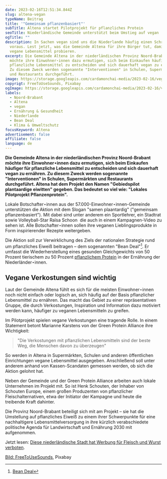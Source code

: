 ```yaml
---
date: 2023-02-16T12:51:34.844Z
slug: altena-vegan
typeName: Beitrag
title: '"Gemeinsam pflanzenbasiert"'
subTitle: Altena startet Pilotprojekt für pflanzliches Protein
seoTitle: Niederländische Gemeinde unterstützt beim Umstieg auf vegan
ogTitle: ""
description: In Sachen vegan sind uns die Niederlande häufig einen Schritt
  voraus. Lest jetzt, was die Gemeinde Altena für ihre Bürger tut, damit sie
  vegane Lebensmittel probieren.
excerpt: Die Gemeinde Altena in der niederländischen Provinz Noord-Brabant
  möchte ihre Einwohner⋆innen dazu ermutigen, sich beim Einkaufen häufiger für
  pflanzliche Lebensmittel zu entscheiden und sich dauerhaft vegan zu ernähren.
  Zu diesem Zweck werden sogenannte "Interventionen" in Schulen, Supermärkten
  und Restaurants durchgeführt.
image: https://storage.googleapis.com/cardamonchai-media/2023-02-16/vegan-burger-free-to-use-sounds-jpg-imagine-080808_5f5b52_1024_768/640.webp
copyrigt: FreeToUseSounds, Pixabay
ogImage: https://storage.googleapis.com/cardamonchai-media/2023-02-16/vegan-burger-free-to-use-sounds-og-jpg-imagine-080808_635c51_1200_628/640.webp
labels:
  - Noord-Brabant
  - Altena
  - vegan
  - Ernährung & Gesundheit
  - Niederlande
  - Bean Deal
  - Klima & Umweltschutz
focusKeyword: Altena
advertisement: false
affiliate: false
language: de
---
```

**Die Gemeinde Altena in der niederländischen Provinz Noord-Brabant möchte ihre Einwohner⋆innen dazu ermutigen, sich beim Einkaufen häufiger für pflanzliche Lebensmittel zu entscheiden und sich dauerhaft vegan zu ernähren. Zu diesem Zweck werden sogenannte "Interventionen" in Schulen, Supermärkten und Restaurants durchgeführt. Altena hat dem Projekt den Namen "Gebiedspilot plantaardige eiwitten" gegeben. Das bedeutet so viel wie: "Lokales Pilotprojekt Pflanzenprotein".**

Lokale Botschafter⋆innen aus der 57.000-Einwohner⋆innen-Gemeinde unterstützen die Aktion mit dem Slogan "samen plaantardig" ("gemeinsam pflanzenbasiert"). Mit dabei sind unter anderem ein Sportlehrer, ein Stadtrat sowie Volleyball-Star Raïsa Schoon  die auch in einem Kampagnen-Video zu sehen ist. Alle Botschafter⋆innen sollen ihre veganen Lieblingsprodukte in Form inspirierender Rezepte weitergeben.

Die Aktion soll zur Verwirklichung des Ziels der nationalen Strategie rund um pflanzliches Eiweiß beitragen – dem sogenannten "Bean Deal"[^4]. E﻿r umfasst die Wiederherstellung eines gesunden Gleichgewichts von 50 Prozent tierischem zu 50 Prozent [pflanzlichem Protein](/2022/11/veganes-protein/) in der Ernährung der Niederländer⋆innen.

## Vegane Verkostungen sind wichtig

Laut der Gemeinde Altena fühlt es sich für die meisten Einwohner⋆innen noch nicht einfach oder logisch an, sich häufig auf der Basis pflanzlicher Lebensmittel zu ernähren. Das macht das Gebiet zu einer repräsentativen Gruppe, die durch Verkostungen, Inspiration und Information dazu motiviert werden kann, häufiger zu veganen Lebensmitteln zu greifen.

Im Pilotprojekt spielen vegane Verkostungen eine tragende Rolle. In einem Statement betont Marianne Karstens von der Green Protein Alliance ihre Wichtigkeit:

> "Die Verkostungen mit pflanzlichen Lebensmitteln sind der beste Weg, die Menschen davon zu überzeugen"

So werden in Altena in Supermärkten, Schulen und anderen öffentlichen Einrichtungen vegane Lebensmittel ausgegeben. Anschließend soll unter anderem anhand von Kassen-Scandaten gemessen werden, ob sich die Aktion gelohnt hat.

Neben der Gemeinde und der Green Protein Alliance arbeiten auch lokale Unternehmen im Projekt mit. So ist Henk Schouten, der Inhaber von Schouten Europe, einem großen Produzenten von pflanzlicher Fleischalternativen, etwa der Initiator der Kampagne und heute die treibende Kraft dahinter.

Die Provinz Noord-Brabant beteiligt sich mit am Projekt – sie hat die Umstellung auf pflanzliches Eiweiß zu einem ihrer Schwerpunkte für eine nachhaltigere Lebensmittelversorgung in ihre kürzlich verabschiedete politische Agenda für Landwirtschaft und Ernährung 2030 mit aufgenommen.

Jetzt lesen: [Diese niederländische Stadt hat Werbung für Fleisch und Wurst verboten](/2022/09/haarlem-verbietet-werbung-fuer-fleisch/).

[Bild: FreeToUseSounds](https://pixabay.com/photos/hamburger-vegan-vegetarian-tasty-2453359/), Pixabay

[^4]: [Bean Deal]( https://beandeal.nl/)


